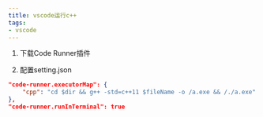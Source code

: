 ```yaml
---
title: vscode运行c++
tags:
- vscode
---
```


1. 下载Code Runner插件

2. 配置setting.json

```json
"code-runner.executorMap": {
    "cpp": "cd $dir && g++ -std=c++11 $fileName -o /a.exe && /./a.exe"
},
"code-runner.runInTerminal": true
```
